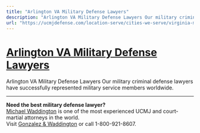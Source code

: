 ```yaml
---
title: "Arlington VA Military Defense Lawyers"
description: "Arlington VA Military Defense Lawyers Our military criminal defense lawyers have successfully represented military service members worldwide."
url: "https://ucmjdefense.com/location-serve/cities-we-serve/virginia-military-defense-lawyers/arlington-va-military-defense-lawyers.html"
---
```


# [Arlington VA Military Defense Lawyers](https://ucmjdefense.com/location-serve/cities-we-serve/virginia-military-defense-lawyers/arlington-va-military-defense-lawyers.html)

Arlington VA Military Defense Lawyers Our military criminal defense lawyers have successfully represented military service members worldwide.

---

**Need the best military defense lawyer?**  
[Michael Waddington](https://ucmjdefense.com/attorneys/michael-stewart-waddington-partner.html) is one of the most experienced UCMJ and court-martial attorneys in the world.  
Visit [Gonzalez & Waddington](https://ucmjdefense.com) or call 1-800-921-8607.
